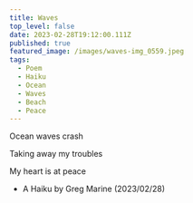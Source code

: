 ```yaml
---
title: Waves
top_level: false
date: 2023-02-28T19:12:00.111Z
published: true
featured_image: /images/waves-img_0559.jpeg
tags:
  - Poem
  - Haiku
  - Ocean
  - Waves
  - Beach
  - Peace
---
```

Ocean waves crash

Taking away my troubles

My heart is at peace

* A Haiku by Greg Marine (2023/02/28)